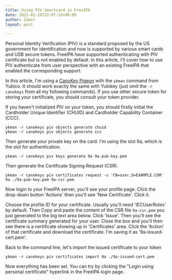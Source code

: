 ```yaml
---
title: Using PIV Smartcard in FreeIPA
date: 2022-01-26T22:07:19+08:00
author: Zamir
layout: post

---
```

Personal Identity Verification (PIV) is a standard proposed by the US government for identification and now is supported by various smart cards and USB secure tokens. FreeIPA have supported authenticating with PIV certificate but is not enabled by default. In this article, I'll cover how to use PIV authenticate from user perspective with an existing FreeIPA that enabled the corresponding support.

In this article, I'm using a [CanoKey Pigeon](https://www.canokeys.org/) with the `ykman` command from Yubico. It should work exactly the same with Yubikey (just omit the `-r canokeys` from all my following commands). If you use other secure token for storing your certificate, you should consult your token provider.

If you haven't initialized PIV on your token, you should firstly initial the Cardholder Unique Identifier (CHUID) and Cardholder Capability Container (CCC).

```
ykman -r canokeys piv objects generate chuid
ykman -r canokeys piv objects generate ccc
```

Then generate your private key on the card. I'm using the slot 9a, which is the slot for authentication.

```
ykman -r canokeys piv keys generate 9a 9a-pub-key.pem
```

Then generate the Certificate Signing Request (CSR).

```
ykman -r canokeys piv certificates request -s 'CN=user,O=EXAMPLE.COM' 9a ./9a-pub-key.pem 9a-csr.pem
```

Now login to your FreeIPA server, you'll see your profile page. Click the drop-down button 'Actions' then you'll see 'New Certificate'. Click it.

Choose the profile ID for your certificate. Usually you'll need 'IECUserRoles' by default. Then Copy and paste the content of the CSR file `9a-csr.pem` you just generated to the big text area below. Click 'Issue'. Then you'll see the certificate summary generated for your user. Close the box and you'll then see there is a certificate showing up in 'Certificates' area. Click the 'Action' of that certificate and download the certificate. I'm saving it as '9a-issued-cert.pem'.

Back to the command line, let's import the issued certificate to your token

```
ykman -r canokeys piv certificates import 9a ./9a-issued-cert.pem
```

Now everything has been set. You can try by clicking the "Login using personal certificate" hyperlink in the FreeIPA login page.

